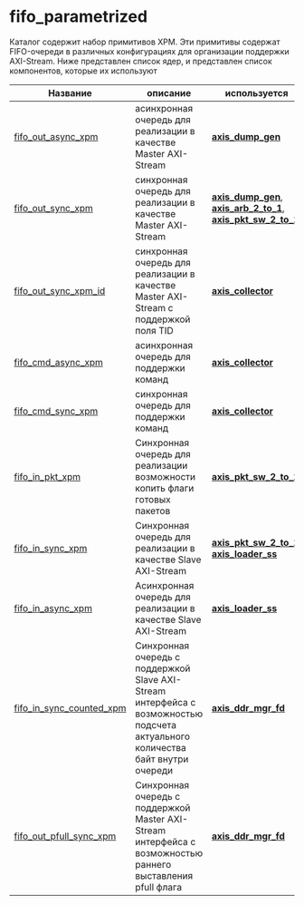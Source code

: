 # fifo_parametrized

Каталог содержит набор примитивов XPM. Эти примитивы содержат FIFO-очереди в различных конфигурациях для организации поддержки AXI-Stream.
Ниже представлен список ядер, и представлен список компонентов, которые их используют

Название | описание | используется 
---------|----------|-------------
[fifo_out_async_xpm](https://github.com/MasterPlayer/xilinx-vhdl/blob/master/fifo_parametrized/fifo_out_async_xpm/fifo_out_async_xpm.vhd) | асинхронная очередь для реализации в качестве Master AXI-Stream | [**axis_dump_gen**](https://github.com/MasterPlayer/xilinx-vhdl/tree/master/axis_infrastructure/axis_dump_gen)
[fifo_out_sync_xpm](https://github.com/MasterPlayer/xilinx-vhdl/blob/master/fifo_parametrized/fifo_out_sync_xpm/fifo_out_sync_xpm.vhd) | синхронная очередь для реализации в качестве Master AXI-Stream | [**axis_dump_gen**](https://github.com/MasterPlayer/xilinx-vhdl/tree/master/axis_infrastructure/axis_dump_gen), [**axis_arb_2_to_1**](https://github.com/MasterPlayer/xilinx-vhdl/tree/master/axis_infrastructure/axis_arb_2_to_1), [**axis_pkt_sw_2_to_1**](https://github.com/MasterPlayer/xilinx-vhdl/tree/master/axis_infrastructure/axis_pkt_sw_2_to_1)
[fifo_out_sync_xpm_id](https://github.com/MasterPlayer/xilinx-vhdl/blob/master/fifo_parametrized/fifo_out_sync_xpm_id/fifo_out_sync_xpm_id.vhd) | синхронная очередь для реализации в качестве Master AXI-Stream с поддержкой поля TID | [**axis_collector**](https://github.com/MasterPlayer/xilinx-vhdl/tree/master/axis_infrastructure/axis_collector)
[fifo_cmd_async_xpm](https://github.com/MasterPlayer/xilinx-vhdl/blob/master/fifo_parametrized/fifo_cmd_async_xpm/fifo_cmd_async_xpm.vhd) | асинхронная очередь для поддержки команд | [**axis_collector**](https://github.com/MasterPlayer/xilinx-vhdl/tree/master/axis_infrastructure/axis_collector)
[fifo_cmd_sync_xpm](https://github.com/MasterPlayer/xilinx-vhdl/blob/master/fifo_parametrized/fifo_cmd_sync_xpm/fifo_cmd_sync_xpm.vhd) | синхронная очередь для поддержки команд | [**axis_collector**](https://github.com/MasterPlayer/xilinx-vhdl/tree/master/axis_infrastructure/axis_collector)
[fifo_in_pkt_xpm](https://github.com/MasterPlayer/xilinx-vhdl/blob/master/fifo_parametrized/fifo_in_pkt_sw/fifo_in_pkt_sw.vhd) | Синхронная очередь для реализации возможности копить флаги готовых пакетов | [**axis_pkt_sw_2_to_1**](https://github.com/MasterPlayer/xilinx-vhdl/tree/master/axis_infrastructure/axis_pkt_sw_2_to_1)
[fifo_in_sync_xpm](https://github.com/MasterPlayer/xilinx-vhdl/blob/master/fifo_parametrized/fifo_in_sync_xpm/fifo_in_sync_xpm.vhd) | Синхронная очередь для реализации в качестве Slave AXI-Stream | [**axis_pkt_sw_2_to_1**](https://github.com/MasterPlayer/xilinx-vhdl/tree/master/axis_infrastructure/axis_pkt_sw_2_to_1), [**axis_loader_ss**](https://github.com/MasterPlayer/xilinx-vhdl/tree/master/axis_infrastructure/axis_loader_ss)
[fifo_in_async_xpm](https://github.com/MasterPlayer/xilinx-vhdl/blob/master/fifo_parametrized/fifo_in_sync_xpm/fifo_in_sync_xpm.vhd) | Асинхронная очередь для реализации в качестве Slave AXI-Stream | [**axis_loader_ss**](https://github.com/MasterPlayer/xilinx-vhdl/tree/master/axis_infrastructure/axis_loader_ss)
[fifo_in_sync_counted_xpm](https://github.com/MasterPlayer/xilinx-vhdl/blob/master/fifo_parametrized/fifo_in_sync_counted_xpm/fifo_in_sync_counted.vhd) | Синхронная очередь с поддержкой Slave AXI-Stream интерфейса с возможностью подсчета актуального количества байт внутри очереди | [**axis_ddr_mgr_fd**](https://github.com/MasterPlayer/xilinx-vhdl/tree/master/axis_infrastructure/axis_ddr_mgr_fd)
[fifo_out_pfull_sync_xpm](https://github.com/MasterPlayer/xilinx-vhdl/blob/master/fifo_parametrized/fifo_out_pfull_sync_xpm/fifo_out_pfull_sync_xpm.vhd) | Синхронная очередь с поддержкой Master AXI-Stream интерфейса с возможностью раннего выставления pfull флага | [**axis_ddr_mgr_fd**](https://github.com/MasterPlayer/xilinx-vhdl/tree/master/axis_infrastructure/axis_ddr_mgr_fd)

